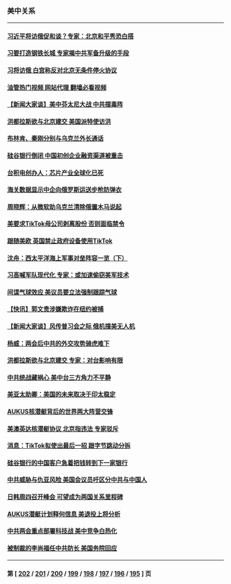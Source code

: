 ### 美中关系
---
#### [习近平将访俄促和谈？专家：北京和平秀恐白搭](../../pages/nf1412576/n13952569.md?03180845) 
#### [习要打造钢铁长城 专家揭中共军备升级的手段](../../pages/nf1412576/n13951822.md?03180845) 
#### [习将访俄 白宫称反对北京无条件停火协议](../../pages/nf1412576/n13952582.md?03180845) 
#### [油管热门视频 网站代理 翻墙必看视频](http://138.2.39.72:81/youtube.html?epic-marker?03180845)
#### [【新闻大家谈】美中芬太尼大战 中共摆毒阵](../../pages/nf1412576/n13952480.md?03180845) 
#### [洪都拉斯欲与北京建交 美国派特使访洪](../../pages/nf1412576/n13952044.md?03180845) 
#### [布林肯、秦刚分别与乌克兰外长通话](../../pages/nf1412576/n13952005.md?03180845) 
#### [硅谷银行倒闭 中国初创企业融资渠道被重击](../../pages/nf1412576/n13951323.md?03180845) 
#### [台积电创办人：芯片产业全球化已死](../../pages/nf1412576/n13951841.md?03180845) 
#### [海关数据显示中企向俄罗斯运送步枪防弹衣](../../pages/nf1412576/n13951828.md?03180845) 
#### [周晓辉：从微软助乌克兰清除俄置木马说起](../../pages/nf1412576/n13951787.md?03180845) 
#### [美要求TikTok母公司剥离股份 否则面临禁令](../../pages/nf1412576/n13951610.md?03180845) 
#### [跟随美欧 英国禁止政府设备使用TikTok](../../pages/nf1412576/n13951675.md?03180845) 
#### [沈舟：西太平洋海上军事对垒阵容一览（下）](../../pages/nf1412576/n13951242.md?03180845) 
#### [习高喊军队现代化 专家：或加速偷窃美军技术](../../pages/nf1412576/n13950930.md?03180845) 
#### [间谍气球效应 美议员要立法强制跟踪气球](../../pages/nf1412576/n13950906.md?03180845) 
#### [【快讯】郭文贵涉嫌欺诈在纽约被捕](../../pages/nf1412576/n13950970.md?03180845) 
#### [【新闻大家谈】风传普习会之际 俄机撞美无人机](../../pages/nf1412576/n13950870.md?03180845) 
#### [杨威：两会后中共的外交攻势骑虎难下](../../pages/nf1412576/n13950428.md?03180845) 
#### [洪都拉斯欲与北京建交 专家：对台影响有限](../../pages/nf1412576/n13950556.md?03180845) 
#### [中共统战藏祸心 美中台三方角力不平静](../../pages/nf1412576/n13950156.md?03180845) 
#### [美亚太助卿：美国的未来取决于印太稳定](../../pages/nf1412576/n13950494.md?03180845) 
#### [AUKUS核潜艇背后的世界两大阵营交锋](../../pages/nf1412576/n13950184.md?03180845) 
#### [美澳英达核潜艇协议 北京指违法 专家驳斥](../../pages/nf1412576/n13950189.md?03180845) 
#### [消息：TikTok拟使出最后一招 跟字节跳动分拆](../../pages/nf1412576/n13950303.md?03180845) 
#### [硅谷银行的中国客户急着把钱转到下一家银行](../../pages/nf1412576/n13950236.md?03180845) 
#### [中共威胁与仇亚风险 美国会议员吁区分中共与中国人](../../pages/nf1412576/n13950237.md?03180845) 
#### [日韩周四召开峰会 可望成为两国关系里程碑](../../pages/nf1412576/n13949952.md?03180845) 
#### [AUKUS潜艇计划释何信息 美退役上将分析](../../pages/nf1412576/n13949885.md?03180845) 
#### [中共两会重点部署科技战 美中竞争白热化](../../pages/nf1412576/n13949668.md?03180845) 
#### [被制裁的李尚福任中共防长 美国务院回应](../../pages/nf1412576/n13949796.md?03180845) 

---
#### 第 [ [202](./202.md?03180845) / [201](./201.md?03180845) / [200](./200.md?03180845) / [199](./199.md?03180845) / [198](./198.md?03180845) / [197](./197.md?03180845) / [196](./196.md?03180845) / [195](./195.md?03180845) ] 页
